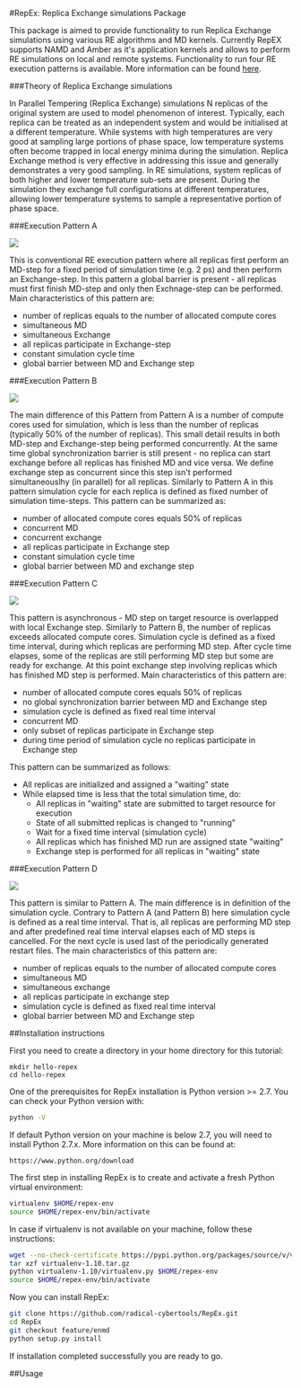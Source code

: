 #RepEx: Replica Exchange simulations Package

This package is aimed to provide functionality to run Replica Exchange simulations using various RE algorithms and MD kernels. Currently RepEX supports NAMD and Amber as it's application kernels and allows to perform RE simulations on local and remote systems. Functionality to run four RE execution patterns is available. More information can be found [here](http://radical-cybertools.github.io/RepEx/).

###Theory of Replica Exchange simulations

In Parallel Tempering (Replica Exchange) simulations N replicas of the original system are used to model phenomenon of interest. Typically, each replica can be treated as an independent system and would be initialised at a different temperature. While systems with high temperatures are very good at  sampling large portions of phase space, low temperature systems often become trapped in local energy minima during the simulation. Replica Exchange method is very effective in addressing this issue and generally demonstrates a very good sampling. In RE simulations, system replicas of both higher and lower temperature sub-sets are present. During the simulation they exchange full configurations at different temperatures, allowing lower temperature systems to sample a representative portion of phase space.

###Execution Pattern A

![](https://github.com/radical-cybertools/RepEx/blob/gh-pages/images/pattern-a.jpg)

This is conventional RE execution pattern where all replicas first perform an MD-step for a fixed period of simulation time (e.g. 2 ps) and then perform an Exchange-step. In this pattern a global barrier is present - all replicas must first finish MD-step and only then Exchnage-step can be performed. Main characteristics of this pattern are:
* number of replicas equals to the number of allocated compute cores
* simultaneous MD
* simultaneous Exchange
* all replicas participate in Exchange-step
* constant simulation cycle time
* global barrier between MD and Exchange step

###Execution Pattern B

![](https://github.com/radical-cybertools/RepEx/blob/gh-pages/images/pattern-b.jpg)

The main difference of this Pattern from Pattern A is a number of compute cores used for simulation, which is less than the number of replicas (typically 50% of the number of replicas). This small detail results in both MD-step and Exchange-step being performed concurrently. At the same time global synchronization barrier is still present - no replica can start exchange before all replicas has finished MD and vice versa. We define exchange step as concurrent since this step isn't performed simultaneouslhy (in parallel) for all replicas. Similarly to Pattern A in this pattern simulation cycle for each replica is defined as fixed number of simulation time-steps. This pattern can be summarized as:
* number of allocated compute cores equals 50% of replicas
* concurrent MD 
* concurrent exchange
* all replicas participate in Exchange step
* constant simulation cycle time
* global barrier between MD and exchange step

###Execution Pattern C

![](https://github.com/radical-cybertools/RepEx/blob/gh-pages/images/pattern-c.jpg)

This pattern is asynchronous - MD step on target resource is overlapped with local Exchange step. Similarly to Pattern B, the number of replicas exceeds allocated compute cores. Simulation cycle is defined as a fixed time interval, during which replicas are performing MD step. After cycle time elapses, some of the replicas are still performing MD step but some are ready for exchange. At this point exchange step involving replicas which has finished MD step is performed. Main characteristics of this pattern are:
* number of allocated compute cores equals 50% of replicas
* no global synchronization barrier between MD and Exchange step
* simulation cycle is defined as fixed real time interval 
* concurrent MD
* only subset of replicas participate in Exchange step
* during time period of simulation cycle no replicas participate in Exchange step

This pattern can be summarized as follows:
 * All replicas are initialized and assigned a "waiting" state
 * While elapsed time is less that the total simulation time, do:  
    * All replicas in "waiting" state are submitted to target resource for execution
 	* State of all submitted replicas is changed to "running"
    * Wait for a fixed time interval (simulation cycle)
    * All replicas which has finished MD run are assigned state "waiting"
    * Exchange step is performed for all replicas in "waiting" state
       
###Execution Pattern D

![](https://github.com/radical-cybertools/RepEx/blob/gh-pages/images/pattern-d.jpg)

This pattern is similar to Pattern A. The main difference is in definition of the 
simulation cycle. Contrary to Pattern A (and Pattern B) here simulation cycle is defined as 
a real time interval. That is, all replicas are performing MD step and after predefined real time interval elapses each of MD steps is cancelled. For the next cycle is used last of the periodically generated restart files. The main characteristics of this pattern are:
* number of replicas equals to the number of allocated compute cores
* simultaneous MD
* simultaneous exchange
* all replicas participate in exchange step
* simulation cycle is defined as fixed real time interval 
* global barrier between MD and Exchange step

##Installation instructions

First you need to create a directory in your home directory for this tutorial:
```
mkdir hello-repex
cd hello-repex
``` 
One of the prerequisites for RepEx installation is Python version >= 2.7. You can check your Python version with:
```bash
python -V
```
If default Python version on your machine is below 2.7, you will need to install Python 2.7.x. More information on this can be found at:
```
https://www.python.org/download 
```
The first step in installing RepEx is to create and activate a fresh Python virtual environment:
```bash
virtualenv $HOME/repex-env 
source $HOME/repex-env/bin/activate
```
In case if virtualenv is not available on your machine, follow these instructions:
```bash
wget --no-check-certificate https://pypi.python.org/packages/source/v/virtualenv/virtualenv-1.10.tar.gz
tar xzf virtualenv-1.10.tar.gz
python virtualenv-1.10/virtualenv.py $HOME/repex-env
source $HOME/repex-env/bin/activate
```
Now you can install RepEx:
```bash
git clone https://github.com/radical-cybertools/RepEx.git
cd RepEx
git checkout feature/enmd
python setup.py install
```
If installation completed successfully you are ready to go.

##Usage



